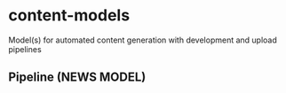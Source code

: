 # content-models
Model(s) for automated content generation with development and upload pipelines

## Pipeline (NEWS MODEL)